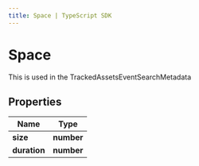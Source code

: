 ```yaml
---
title: Space | TypeScript SDK
---
```



# Space

This is used in the TrackedAssetsEventSearchMetadata

## Properties

Name | Type
------------ | -------------
**size** | **number**
**duration** | **number**


